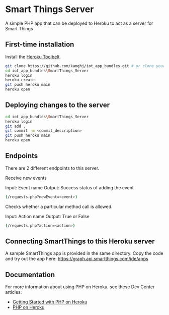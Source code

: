 # Smart Things Server

A simple PHP app that can be deployed to Heroku to act as a server for Smart Things


## First-time installation

Install the [Heroku Toolbelt](https://toolbelt.heroku.com/).

```sh
git clone https://github.com/kanghj/iot_app_bundles.git # or clone your own fork
cd iot_app_bundles\SmartThings_Server
heroku login
heroku create
git push heroku main
heroku open
```
## Deploying changes to the server

```sh
cd iot_app_bundles\SmartThings_Server
heroku login
git add .
git commit -m <commit_description>
git push heroku main
heroku open
``` 

## Endpoints

There are 2 different endpoints to this server.

Receive new events 

Input: Event name Output: Success status of adding the event
```sh
(/requests.php?newEvent=<event>) 
 ```
 
Checks whether a particular method call is allowed. 

Input: Action name Output: True or False
```sh
(/requests.php?action=<action>) 
 ```
 
## Connecting SmartThings to this Heroku server

A sample SmartThings app is provided in the same directory. 
Copy the code and try out the app here: https://graph.api.smartthings.com/ide/apps


## Documentation

For more information about using PHP on Heroku, see these Dev Center articles:

- [Getting Started with PHP on Heroku](https://devcenter.heroku.com/articles/getting-started-with-php)
- [PHP on Heroku](https://devcenter.heroku.com/categories/php)
